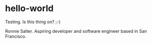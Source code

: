 # hello-world
Testing.  Is this thing on? ;-)

Ronnie Salter.  Aspiring developer and software engineer based in San Francisco.
